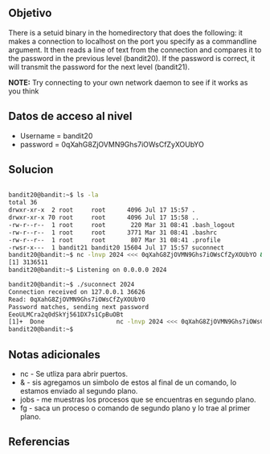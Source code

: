 ## Objetivo
There is a setuid binary in the homedirectory that does the following: it makes a connection to localhost on the port you specify as a commandline argument. It then reads a line of text from the connection and compares it to the password in the previous level (bandit20). If the password is correct, it will transmit the password for the next level (bandit21).

**NOTE:** Try connecting to your own network daemon to see if it works as you think
## Datos de acceso al nivel
* Username = bandit20
* password = 0qXahG8ZjOVMN9Ghs7iOWsCfZyXOUbYO
## Solucion
````bash

bandit20@bandit:~$ ls -la
total 36
drwxr-xr-x  2 root     root      4096 Jul 17 15:57 .
drwxr-xr-x 70 root     root      4096 Jul 17 15:58 ..
-rw-r--r--  1 root     root       220 Mar 31 08:41 .bash_logout
-rw-r--r--  1 root     root      3771 Mar 31 08:41 .bashrc
-rw-r--r--  1 root     root       807 Mar 31 08:41 .profile
-rwsr-x---  1 bandit21 bandit20 15604 Jul 17 15:57 suconnect
bandit20@bandit:~$ nc -lnvp 2024 <<< 0qXahG8ZjOVMN9Ghs7iOWsCfZyXOUbYO &
[1] 3136511
bandit20@bandit:~$ Listening on 0.0.0.0 2024

bandit20@bandit:~$ ./suconnect 2024
Connection received on 127.0.0.1 36626
Read: 0qXahG8ZjOVMN9Ghs7iOWsCfZyXOUbYO
Password matches, sending next password
EeoULMCra2q0dSkYj561DX7s1CpBuOBt
[1]+  Done                    nc -lnvp 2024 <<< 0qXahG8ZjOVMN9Ghs7iOWsCfZyXOUbYO
bandit20@bandit:~$
````
## Notas adicionales
- nc - Se utliza para abrir puertos.
- & - sis agregamos un simbolo de estos al final de un comando, lo estamos enviado al segundo plano.
- jobs - me muestras los procesos que se encuentras en segundo plano.
- fg - saca un proceso o comando de segundo plano y lo trae al primer plano.
## Referencias